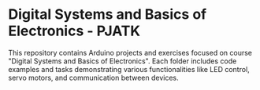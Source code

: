 # Digital Systems and Basics of Electronics - PJATK

This repository contains Arduino projects and exercises focused on course "Digital Systems and Basics of Electronics". Each folder includes code examples and tasks demonstrating various functionalities like LED control, servo motors, and communication between devices.
